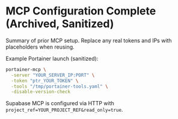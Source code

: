 # MCP Configuration Complete (Archived, Sanitized)

Summary of prior MCP setup. Replace any real tokens and IPs with placeholders when reusing.

Example Portainer launch (sanitized):
```bash
portainer-mcp \
  -server "YOUR_SERVER_IP:PORT" \
  -token "ptr_YOUR_TOKEN" \
  -tools "/tmp/portainer-tools.yaml" \
  -disable-version-check
```

Supabase MCP is configured via HTTP with `project_ref=YOUR_PROJECT_REF&read_only=true`.
